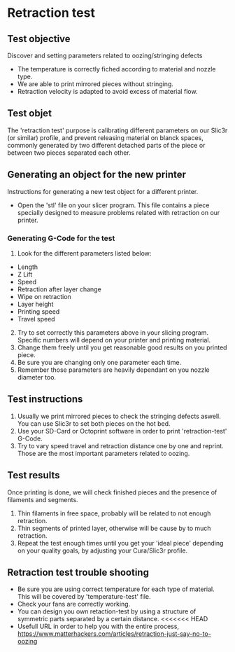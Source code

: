 # Retraction test


## Test objective

Discover and setting parameters related to oozing/stringing defects

* The temperature is correctly fiched according to material and nozzle type.
* We are able to print mirrored pieces without stringing.
* Retraction velocity is adapted to avoid excess of material flow.

## Test objet

The 'retraction test' purpose is calibrating different parameters on our Slic3r (or similar) profile, and prevent releasing material on blanck spaces, commonly generated by two different detached parts of the piece or between two pieces separated each other.


## Generating an object for the new printer

Instructions for generating a new test object for a different printer.

* Open the 'stl' file on your slicer program.
  This file contains a piece specially designed to measure problems related with retraction on our printer.

### Generating G-Code for the test

1. Look for the different parameters listed below:

* Length
* Z Lift
* Speed
* Retraction after layer change
* Wipe on retraction
* Layer height
* Printing speed
* Travel speed

2. Try to set correctly this parameters above in your slicing program. Specific numbers will depend on your printer and printing material.
3. Change them freely until you get reasonable good results on you printed piece.
4. Be sure you are changing only one parameter each time.
5. Remember those parameters are heavily dependant on you nozzle diameter too.

## Test instructions

1. Usually we print mirrored pieces to check the stringing defects aswell. You can use Slic3r to set both pieces on the hot bed.
2. Use your SD-Card or Octoprint software in order to print 'retraction-test' G-Code.
3. Try to vary speed travel and retraction distance one by one and reprint. Those are the most important parameters related to oozing.


## Test results

Once printing is done, we will check finished pieces and the presence of filaments and segments.

1. Thin filaments in free space, probably will be related to not enough retraction.
2. Thin segments of printed layer, otherwise will be cause by to much retraction.
3. Repeat the test enough times until you get your 'ideal piece' depending on your quality goals, by adjusting your Cura/Slic3r profile.


## Retraction test trouble shooting

* Be sure you are using correct temperature for each type of material. This will be covered by 'temperature-test' file.
* Check your fans are correctly working.
* You can design you own retaction-test by using a structure of symmetric parts separated by a certain distance.
<<<<<<< HEAD
* Usefull URL in order to help you with the entire process, https://www.matterhackers.com/articles/retraction-just-say-no-to-oozing
